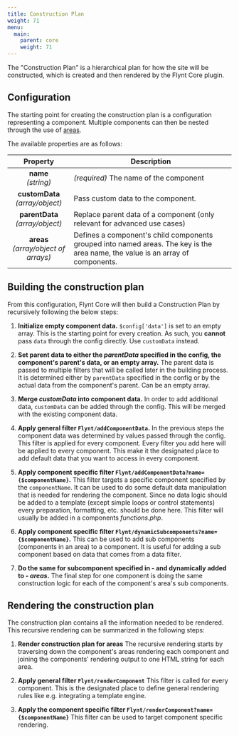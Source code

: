 ```yaml
---
title: Construction Plan
weight: 71
menu:
  main:
    parent: core
    weight: 71
---
```


The "Construction Plan" is a hierarchical plan for how the site will be constructed, which is created and then rendered by the Flynt Core plugin.

## Configuration

The starting point for creating the construction plan is a configuration representing a component. Multiple components can then be nested through the use of [areas](/documentation/components/what-is-component/#what-is-an-area).

The available properties are as follows:

| Property | Description |
| :------: | ----------- |
| **name**<br>*(string)* | *(required)* The name of the component |
| **customData**<br>*(array/object)* | Pass custom data to the component. |
| **parentData**<br>*(array/object)* | Replace parent data of a component (only relevant for advanced use cases) |
| **areas**<br>*(array/object of arrays)* | Defines a component's child components grouped into named areas. The key is the area name, the value is an array of components. |

## Building the construction plan

From this configuration, Flynt Core will then build a Construction Plan by recursively following the below steps:

1. **Initialize empty component data.**
   `$config['data']` is set to an empty array. This is the starting point for every creation. As such, you **cannot** pass `data` through the config directly. Use `customData` instead.

2. **Set parent data to either the *parentData* specified in the config, the component's parent's data, or an empty array.**
   The parent data is passed to multiple filters that will be called later in the building process. It is determined either by `parentData` specified in the config or by the actual data from the component's parent. Can be an empty array.

3. **Merge *customData* into component data.**
   In order to add additional data, `customData` can be added through the config. This will be merged with the existing component data.

4. **Apply general filter `Flynt/addComponentData`.**
   In the previous steps the component data was determined by values passed through the config. This filter is applied for every component. Every filter you add here will be applied to every component. This make it the designated place to add default data that you want to access in every component.

5. **Apply component specific filter `Flynt/addComponentData?name={$componentName}`.**
   This filter targets a specific component specified by the `componentName`. It can be used to do some default data manipulation that is needed for rendering the component. Since no data logic should be added to a template (except simple loops or control statements) every preparation, formatting, etc. should be done here. This filter will usually be added in a components *functions.php*.

6. **Apply component specific filter `Flynt/dynamicSubcomponents?name={$componentName}`.**
   This can be used to add sub components (components in an area) to a component. It is useful for adding a sub component based on data that comes from a data filter.

7. **Do the same for subcomponent specified in - and dynamically added to - *areas*.**
   The final step for one component is doing the same construction logic for each of the component's area's sub components.

## Rendering the construction plan

The construction plan contains all the information needed to be rendered. This recursive rendering can be summarized in the following steps:

1. **Render construction plan for areas**
   The recursive rendering starts by traversing down the component's areas rendering each component and joining the components' rendering output to one HTML string for each area.

2. **Apply general filter `Flynt/renderComponent`**
   This filter is called for every component. This is the designated place to define general rendering rules like e.g. integrating a template engine.

3. **Apply the component specific filter `Flynt/renderComponent?name={$componentName}`**
   This filter can be used to target component specific rendering.
